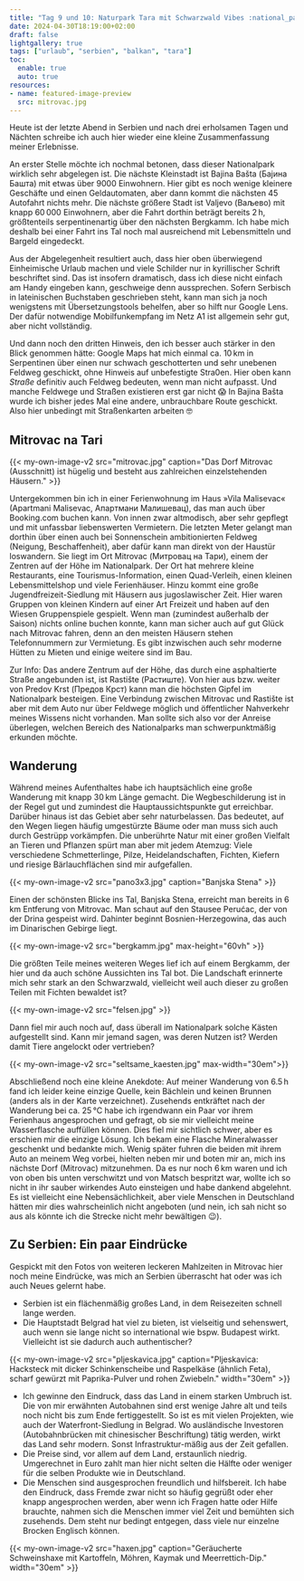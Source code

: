 ```yaml
---
title: "Tag 9 und 10: Naturpark Tara mit Schwarzwald Vibes :national_park:"
date: 2024-04-30T18:19:00+02:00
draft: false
lightgallery: true
tags: ["urlaub", "serbien", "balkan", "tara"]
toc:
  enable: true
  auto: true
resources:
- name: featured-image-preview
  src: mitrovac.jpg
---
```


Heute ist der letzte Abend in Serbien und nach drei erholsamen Tagen und Nächten schreibe ich auch hier wieder eine kleine Zusammenfassung meiner Erlebnisse.

An erster Stelle möchte ich nochmal betonen, dass dieser Nationalpark wirklich sehr abgelegen ist. Die nächste Kleinstadt ist Bajina Bašta (Бајина Башта) mit etwas über 9000 Einwohnern. Hier gibt es noch wenige kleinere Geschäfte und einen Geldautomaten, aber dann kommt die nächsten 45&thinsp;Autofahrt nichts mehr. Die nächste größere Stadt ist Valjevo (Ваљево) mit knapp 60&thinsp;000 Einwohnern, aber die Fahrt dorthin beträgt bereits 2&thinsp;h, größtenteils serpentinenartig über den nächsten Bergkamm. Ich habe mich deshalb bei einer Fahrt ins Tal noch mal ausreichend mit Lebensmitteln und Bargeld eingedeckt.

Aus der Abgelegenheit resultiert auch, dass hier oben überwiegend Einheimische Urlaub machen und viele Schilder nur in kyrillischer Schrift beschriftet sind. Das ist insofern dramatisch, dass ich diese nicht einfach am Handy eingeben kann, geschweige denn aussprechen. Sofern Serbisch in lateinischen Buchstaben geschrieben steht, kann man sich ja noch wenigstens mit Übersetzungstools behelfen, aber so hilft nur Google Lens. Der dafür notwendige Mobilfunkempfang im Netz A1 ist allgemein sehr gut, aber nicht vollständig.

Und dann noch den dritten Hinweis, den ich besser auch stärker in den Blick genommen hätte: Google Maps hat mich einmal ca. 10&thinsp;km in Serpentinen über einen nur schwach geschotterten und sehr unebenen Feldweg geschickt, ohne Hinweis auf unbefestigte Stra0en. Hier oben kann _Straße_ definitiv auch Feldweg bedeuten, wenn man nicht aufpasst. Und manche Feldwege und Straßen existieren erst gar nicht :scream: In Bajina Bašta wurde ich bisher jedes Mal eine andere, unbrauchbare Route geschickt. Also hier unbedingt mit Straßenkarten arbeiten :nerd_face:

## Mitrovac na Tari
{{< my-own-image-v2 src="mitrovac.jpg" caption="Das Dorf Mitrovac (Ausschnitt) ist hügelig und besteht aus zahlreichen einzelstehenden Häusern." >}}

Untergekommen bin ich in einer Ferienwohnung im Haus &raquo;Vila Malisevac&laquo; (Apartmani Malisevac, Апартмани Малишевац), das man auch über Booking.com buchen kann. Von innen zwar altmodisch, aber sehr gepflegt und mit unfassbar liebenswerten Vermietern. Die letzten Meter gelangt man dorthin über einen auch bei Sonnenschein ambitionierten Feldweg (Neigung, Beschaffenheit), aber dafür kann man direkt von der Haustür loswandern. Sie liegt im Ort Mitrovac (Митровац на Тари), einem der Zentren auf der Höhe im Nationalpark. Der Ort hat mehrere kleine Restaurants, eine Tourismus-Information, einen Quad-Verleih, einen kleinen Lebensmittelshop und viele Ferienhäuser. Hinzu kommt eine große Jugendfreizeit-Siedlung mit Häusern aus jugoslawischer Zeit. Hier waren Gruppen von kleinen Kindern auf einer Art Freizeit und haben auf den Wiesen Gruppenspiele gespielt. Wenn man (zumindest außerhalb der Saison) nichts online buchen konnte, kann man sicher auch auf gut Glück nach Mitrovac fahren, denn an den meisten Häusern stehen Telefonnummern zur Vermietung. Es gibt inzwischen auch sehr moderne Hütten zu Mieten und einige weitere sind im Bau.

Zur Info: Das andere Zentrum auf der Höhe, das durch eine asphaltierte Straße angebunden ist, ist Rastište (Растиште). Von hier aus bzw. weiter von Predov Krst (Предов Крст) kann man die höchsten Gipfel im Nationalpark besteigen. Eine Verbindung zwischen Mitrovac und Rastište ist aber mit dem Auto nur über Feldwege möglich und öffentlicher Nahverkehr meines Wissens nicht vorhanden. Man sollte sich also vor der Anreise überlegen, welchen Bereich des Nationalparks man schwerpunktmäßig erkunden möchte.

## Wanderung
Während meines Aufenthaltes habe ich hauptsächlich eine große Wanderung mit knapp 30&thinsp;km Länge gemacht. Die Wegbeschilderung ist in der Regel gut und zumindest die Hauptaussichtspunkte gut erreichbar. Darüber hinaus ist das Gebiet aber sehr naturbelassen. Das bedeutet, auf den Wegen liegen häufig umgestürzte Bäume oder man muss sich auch durch Gestrüpp vorkämpfen. Die unberührte Natur mit einer großen Vielfalt an Tieren und Pflanzen spürt man aber mit jedem Atemzug: Viele verschiedene Schmetterlinge, Pilze, Heidelandschaften, Fichten, Kiefern und riesige Bärlauchflächen sind mir aufgefallen.

{{< my-own-image-v2 src="pano3x3.jpg" caption="Banjska Stena" >}}

Einen der schönsten Blicke ins Tal, Banjska Stena, erreicht man bereits in 6&thinsp;km Entferung von Mitrovac. Man schaut auf den Stausee Perućac, der von der Drina gespeist wird. Dahinter beginnt Bosnien-Herzegowina, das auch im Dinarischen Gebirge liegt.

{{< my-own-image-v2 src="bergkamm.jpg" max-height="60vh" >}}

Die größten Teile meines weiteren Weges lief ich auf einem Bergkamm, der hier und da auch schöne Aussichten ins Tal bot. Die Landschaft erinnerte mich sehr stark an den Schwarzwald, vielleicht weil auch dieser zu großen Teilen mit Fichten bewaldet ist?

{{< my-own-image-v2 src="felsen.jpg" >}}

Dann fiel mir auch noch auf, dass überall im Nationalpark solche Kästen aufgestellt sind. Kann mir jemand sagen, was deren Nutzen ist? Werden damit Tiere angelockt oder vertrieben?

{{< my-own-image-v2 src="seltsame_kaesten.jpg" max-width="30em">}}

Abschließend noch eine kleine Anekdote: Auf meiner Wanderung von 6.5&thinsp;h fand ich leider keine einzige Quelle, kein Bächlein und keinen Brunnen (anders als in der Karte verzeichnet). Zusehends entkräftet nach der Wanderung bei ca. 25&thinsp;°C habe ich irgendwann ein Paar vor ihrem Ferienhaus angesprochen und gefragt, ob sie mir vielleicht meine Wasserflasche auffüllen können. Dies fiel mir sichtlich schwer, aber es erschien mir die einzige Lösung. Ich bekam eine Flasche Mineralwasser geschenkt und bedankte mich. Wenig später fuhren die beiden mit ihrem Auto an meinem Weg vorbei, hielten neben mir und boten mir an, mich ins nächste Dorf (Mitrovac) mitzunehmen. Da es nur noch 6&thinsp;km waren und ich von oben bis unten verschwitzt und von Matsch bespritzt war, wollte ich so nicht in ihr sauber wirkendes Auto einsteigen und habe dankend abgelehnt. Es ist vielleicht eine Nebensächlichkeit, aber viele Menschen in Deutschland hätten mir dies wahrscheinlich nicht angeboten (und nein, ich sah nicht so aus als könnte ich die Strecke nicht mehr bewältigen :wink:).

## Zu Serbien: Ein paar Eindrücke
Gespickt mit den Fotos von weiteren leckeren Mahlzeiten in Mitrovac hier noch meine Eindrücke, was mich an Serbien überrascht hat oder was ich auch Neues gelernt habe.

- Serbien ist ein flächenmäßig großes Land, in dem Reisezeiten schnell lange werden.
- Die Hauptstadt Belgrad hat viel zu bieten, ist vielseitig und sehenswert, auch wenn sie lange nicht so international wie bspw. Budapest wirkt. Vielleicht ist sie dadurch auch authentischer?

{{< my-own-image-v2 src="pljeskavica.jpg" caption="Pljeskavica: Hacksteck mit dicker Schinkenscheibe und Raspelkäse (ähnlich Feta), scharf gewürzt mit Paprika-Pulver und rohen Zwiebeln." width="30em" >}}

- Ich gewinne den Eindruck, dass das Land in einem starken Umbruch ist. Die von mir erwähnten Autobahnen sind erst wenige Jahre alt und teils noch nicht bis zum Ende fertiggestellt. So ist es mit vielen Projekten, wie auch der Waterfront-Siedlung in Belgrad. Wo ausländische Investoren (Autobahnbrücken mit chinesischer Beschriftung) tätig werden, wirkt das Land sehr modern. Sonst Infrastruktur-mäßig aus der Zeit gefallen.
- Die Preise sind, vor allem auf dem Land, erstaunlich niedrig. Umgerechnet in Euro zahlt man hier nicht selten die Hälfte oder weniger für die selben Produkte wie in Deutschland.
- Die Menschen sind ausgesprochen freundlich und hilfsbereit. Ich habe den Eindruck, dass Fremde zwar nicht so häufig gegrüßt oder eher knapp angesprochen werden, aber wenn ich Fragen hatte oder Hilfe brauchte, nahmen sich die Menschen immer viel Zeit und bemühten sich zusehends. Dem steht nur bedingt entgegen, dass viele nur einzelne Brocken Englisch können.

{{< my-own-image-v2 src="haxen.jpg" caption="Geräucherte Schweinshaxe mit Kartoffeln, Möhren, Kaymak und Meerrettich-Dip." width="30em" >}}